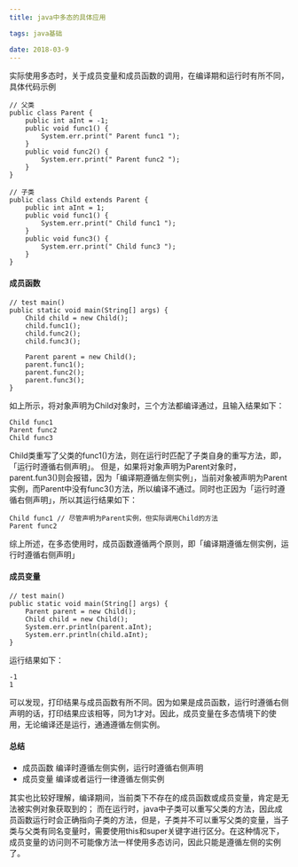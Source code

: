 ```yaml
---
title: java中多态的具体应用

tags: java基础

date: 2018-03-9
---
```




实际使用多态时，关于成员变量和成员函数的调用，在编译期和运行时有所不同，具体代码示例

```
// 父类
public class Parent {
    public int aInt = -1;
    public void func1() {
        System.err.print(" Parent func1 ");
    }
    public void func2() {
        System.err.print(" Parent func2 ");
    }
}
```

```
// 子类
public class Child extends Parent {
    public int aInt = 1;
    public void func1() {
        System.err.print(" Child func1 ");
    }
    public void func3() {
        System.err.print(" Child func3 ");
    }
}
```

#### 成员函数
```
// test main()
public static void main(String[] args) {
    Child child = new Child();
    child.func1();
    child.func2();
    child.func3();

    Parent parent = new Child();
    parent.func1();
    parent.func2();
    parent.func3();
}
```
如上所示，将对象声明为Child对象时，三个方法都编译通过，且输入结果如下：
```
Child func1
Parent func2
Child func3
```
Child类重写了父类的func1()方法，则在运行时匹配了子类自身的重写方法，即，「运行时遵循右侧声明」。
但是，如果将对象声明为Parent对象时，parent.fun3()则会报错，因为「编译期遵循左侧实例」，当前对象被声明为Parent实例，而Parent中没有func3()方法，所以编译不通过。同时也正因为「运行时遵循右侧声明」，所以其运行结果如下：
```
Child func1 // 尽管声明为Parent实例，但实际调用Child的方法
Parent func2
```
综上所述，在多态使用时，成员函数遵循两个原则，即「编译期遵循左侧实例，运行时遵循右侧声明」

#### 成员变量
```
// test main()
public static void main(String[] args) {
    Parent parent = new Child();
    Child child = new Child();
    System.err.println(parent.aInt);
    System.err.println(child.aInt);
}
```
运行结果如下：
```
-1
1
```
可以发现，打印结果与成员函数有所不同。因为如果是成员函数，运行时遵循右侧声明的话，打印结果应该相等，同为1才对。因此，成员变量在多态情境下的使用，无论编译还是运行，通通遵循左侧实例。

#### 总结
* 成员函数
  编译时遵循左侧实例，运行时遵循右侧声明
* 成员变量
  编译或者运行一律遵循左侧实例

其实也比较好理解，编译期间，当前类下不存在的成员函数或成员变量，肯定是无法被实例对象获取到的；
而在运行时，java中子类可以重写父类的方法，因此成员函数运行时会正确指向子类的方法，但是，子类并不可以重写父类的变量，当子类与父类有同名变量时，需要使用this和super关键字进行区分。在这种情况下，成员变量的访问则不可能像方法一样使用多态访问，因此只能是遵循左侧的实例了。